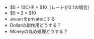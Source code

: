 - $5 + 10CHF = $10（レートが2:1の場合）
- $5 * 2 = $10
- `amount`をprivateにする
- Dollarの副作用どうする？
- Moneyの丸め処理どうする？